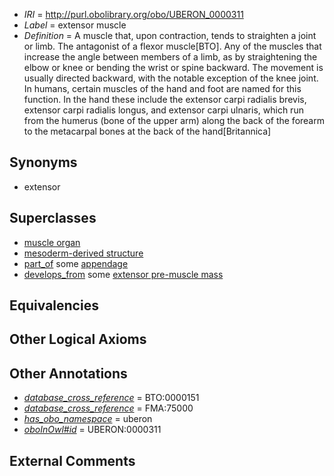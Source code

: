  * *IRI* = http://purl.obolibrary.org/obo/UBERON_0000311
 * *Label* = extensor muscle
 * *Definition* = A muscle that, upon contraction, tends to straighten a joint or limb. The antagonist of a flexor muscle[BTO]. Any of the muscles that increase the angle between members of a limb, as by straightening the elbow or knee or bending the wrist or spine backward. The movement is usually directed backward, with the notable exception of the knee joint. In humans, certain muscles of the hand and foot are named for this function. In the hand these include the extensor carpi radialis brevis, extensor carpi radialis longus, and extensor carpi ulnaris, which run from the humerus (bone of the upper arm) along the back of the forearm to the metacarpal bones at the back of the hand[Britannica]

## Synonyms

 * extensor

## Superclasses

 * [muscle organ](../../UBERON/30/UBERON_0001630.md)
 * [mesoderm-derived structure](../../UBERON/20/UBERON_0004120.md)
 * [part_of](../../BFO/50/BFO_0000050.md) some [appendage](../../UBERON/26/UBERON_0000026.md)
 * [develops_from](../../RO/02/RO_0002202.md) some [extensor pre-muscle mass](../../UBERON/62/UBERON_0010962.md)

## Equivalencies


## Other Logical Axioms


## Other Annotations

 * *[database_cross_reference](../../ef/oboInOwl#hasDbXref.md)* = BTO:0000151
 * *[database_cross_reference](../../ef/oboInOwl#hasDbXref.md)* = FMA:75000
 * *[has_obo_namespace](../../ce/oboInOwl#hasOBONamespace.md)* = uberon
 * *[oboInOwl#id](../../id/oboInOwl#id.md)* = UBERON:0000311

## External Comments

